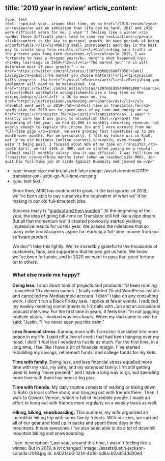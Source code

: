 title: '2019 year in review'
article_content:
  -
    type: text
    text: '<p>Last year, around this time, my <a href="/2018-review">year-in-review</a> was an admission that life can be hard. 2017 and 2018 were difficult years for me. I wasn''t feeling like a winner.</p><p>But those difficult years lead to some key realizations:</p><ol><li>Discomfort is the key to personal growth. We need periods of being uncomfortable.</li><li>Making small improvements each day is the best way to create long-term results.</li><li>Confronting hard truths in the present pays long-term dividends.</li></ol><p>In 2019, I was fortunate to have a <b>good year</b>. Here''s what happened.</p><h2>Key learnings in 2019</h2><ul><li>"The market you''re in will determine most of your growth." – <a href="https://twitter.com/shl/status/1207333860268077058">Sahil Lavingia</a>&nbsp;(The market you choose matters!)</li><li>Cynicism kills progress. (<a href="/cynical">Source</a>)</li><li>Everything you implement will need to be maintained. (<a href="https://twitter.com/mijustin/status/1207691055404965888">Source</a>)</li><li>Most worthwhile accomplishments are a long time in the making.&nbsp;</li><li>It''s OK to move on. (<a href="https://justinjackson.ca/moving-on">Source</a>)</li></ul><h2>What went well in 2019</h2><h3>Full-time on Transistor.fm</h3><p>My plan for 2019 was to spend most of my time and energy on <a href="https://transistor.fm/?via=justin">Transistor</a>. I wasn''t exactly sure how I was going to accomplish that.</p><p>At the beginning of the year, we had $5,000 in monthly recurring revenue; not nearly enough to replace the income Jon and I were earning from our full-time gigs.</p><p>But, we were growing fast (sometimes up to 29% month-over-month). For me personally, I felt my future was in SaaS, not in my old business (online courses).</p><p>So, even though I wasn''t being paid, I focused about 90% of my time on Transistor.</p><p>In April, we hit $10k in MRR, and we started paying me a regular (albeit small) monthly salary. Now it was official: I was full-time on Transistor.</p><p>Three months later (when we reached $19k MRR), Jon quit his full-time job at Cards Against Humanity and joined me.</p>'
  -
    type: image
    size: md
    brutalized: false
    image: /assets/content/2019-transistor-jon-justin-go-full-time-mrr.png
  -
    type: text
    text: '<p>Since then, MRR has continued to grow. In the last quarter of 2019, we''ve been able to pay ourselves the equivalent of what we''d be making in our old full-time tech jobs.</p><p>Success really is "<a href="/disney">gradual and then sudden</a>." At the beginning of the year, the idea of going full-time on Transistor still felt like a pipe dream. But all that momentum we''d created previously started yielding impressive results for us this year. We passed the milestone that so many indie bootstrappers aspire for: earning a full-time income from our software product.</p><p>We don''t take this lightly. We''re incredibly grateful to the thousands of customers, fans, and supporters that helped get us here. We know we''ve been fortunate, and in 2020 we want to pass that good fortune on to others.</p><h3>What else made me happy?</h3><p><b>Doing less</b>. I shut down tons of projects and products I''d been running. I cancelled 10+ domain names. I finally deleted 25 old WordPress installs and cancelled my Mediatemple account. I didn''t take on any consulting work. I didn''t run a Black Friday sale. I spoke at fewer events. I reduced my weekly meeting commitments to 1-2 calls with Jon and an occasional podcast interview. For the first time in years, it feels like I''m not juggling multiple plates. I worked way less hours. When my dad came to visit he said: "Justin, "I''ve never seen you this calm."&nbsp;</p><p><b>Less financial stress.</b>&nbsp;Earning more with Transistor translated into more peace in my life. I paid off a line of credit that had been hanging over my head. I didn''t feel like I needed to hustle as much. For the first time, in a long time, I feel like I have a bit of financial margin. I''ve started rebuilding my savings, retirement funds, and college funds for my kids.</p><p><b>Time with family</b>. Doing less, and less financial stress equalled more time with my kids, my wife, and my extended family. I''m still getting used to being "more present," and I have a long way to go, but spending more time with them has been a big plus.</p><p><b>Time with friends.</b>&nbsp;My daily routine consists of walking or biking down to Ratio (a local coffee shop) and hanging out with friends there. Then, I walk to Cowork Vernon, which is full of incredible people. I made an effort to hang out with friends more regularly on a weekly basis as well.</p><p><b>Hiking, biking, snowboarding.</b>&nbsp;This summer, my wife organized an incredible hiking trip with some family friends. With our kids, we carried all of our gear and food up in packs and spent three days in the mountains. It was awesome. I''ve also been able to do a lot of downhill mountain biking and snowboarding.</p>'
seo:
  description: 'Last year, around this time, I wasn''t feeling like a winner. But in 2019, a lot changed.'
  image: /assets/justin-jackson-canada-2019.jpg
id: b4b214c6-1314-4b19-bd8a-b2a953dd30ed
